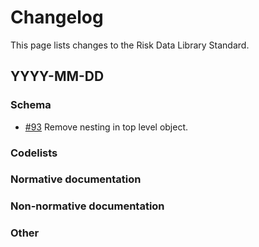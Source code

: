 # Changelog

This page lists changes to the Risk Data Library Standard.

## YYYY-MM-DD

### Schema

* [#93](https://github.com/GFDRR/rdl-standard/pull/93) Remove nesting in top level object.

### Codelists

### Normative documentation

### Non-normative documentation

### Other
